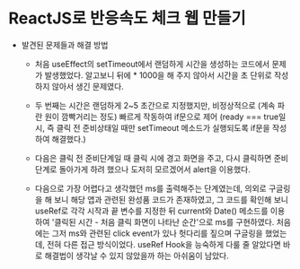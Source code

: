 # ReactJS로 반응속도 체크 웹 만들기

- 발견된 문제들과 해결 방법

  - 처음 useEffect의 setTimeout에서 랜덤하게 시간을 생성하는 코드에서 문제가 발생했었다. 알고보니 뒤에 \* 1000을 해 주지 않아서 시간을 초 단위로 작성하지 않아서 생긴 문제였다.

  - 두 번째는 시간은 랜덤하게 2~5 초간으로 지정했지만, 비정상적으로 (계속 파란 원이 깜빡거리는 정도) 빠르게 작동하여 if문으로 제어
    (ready === true일 시, 즉 클릭 전 준비상태일 때만 setTimeout 메소드가 실행되도록 if문을 작성하여 해결했다.)

  - 다음은 클릭 전 준비단계일 때 클릭 시에 경고 화면을 주고, 다시 클릭하면 준비단계로 돌아가게 하려 했으나 도저히 모르겠어서 alert을 이용했다.

  - 다음으로 가장 어렵다고 생각했던 ms를 출력해주는 단계였는데, 의외로 구글링을 해 보니 해당 앱과 관련된 완성품 코드가 존재하였고, 그 코드를 확인해 보니 useRef로 각각 시작과 끝 변수를 지정한 뒤 current와 Date() 메소드를 이용하여 '클릭된 시간 - 처음 클릭 화면이 나타난 순간'으로 ms를 구현하였다. 처음에는 그저 ms와 관련된 click event가 있나 헛다리를 짚으며 구글링을 했었는데, 전혀 다른 접근 방식이었다. useRef Hook을 능숙하게 다룰 줄 알았다면 바로 해결법이 생각날 수 있지 않았을까 하는 아쉬움이 남았다.
